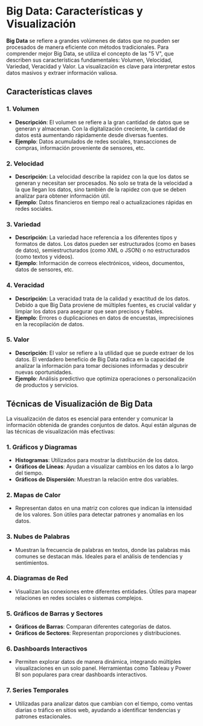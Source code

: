 # Big Data: Características y Visualización

**Big Data** se refiere a grandes volúmenes de datos que no pueden ser procesados de manera eficiente con métodos tradicionales. Para comprender mejor Big Data, se utiliza el concepto de las "5 V", que describen sus características fundamentales: Volumen, Velocidad, Variedad, Veracidad y Valor. La visualización es clave para interpretar estos datos masivos y extraer información valiosa.

## Características claves 

### 1. Volumen
- **Descripción**: El volumen se refiere a la gran cantidad de datos que se generan y almacenan. Con la digitalización creciente, la cantidad de datos está aumentando rápidamente desde diversas fuentes.
- **Ejemplo**: Datos acumulados de redes sociales, transacciones de compras, información proveniente de sensores, etc.

### 2. Velocidad
- **Descripción**: La velocidad describe la rapidez con la que los datos se generan y necesitan ser procesados. No solo se trata de la velocidad a la que llegan los datos, sino también de la rapidez con que se deben analizar para obtener información útil.
- **Ejemplo**: Datos financieros en tiempo real o actualizaciones rápidas en redes sociales.

### 3. Variedad
- **Descripción**: La variedad hace referencia a los diferentes tipos y formatos de datos. Los datos pueden ser estructurados (como en bases de datos), semiestructurados (como XML o JSON) o no estructurados (como textos y videos).
- **Ejemplo**: Información de correos electrónicos, videos, documentos, datos de sensores, etc.

### 4. Veracidad
- **Descripción**: La veracidad trata de la calidad y exactitud de los datos. Debido a que Big Data proviene de múltiples fuentes, es crucial validar y limpiar los datos para asegurar que sean precisos y fiables.
- **Ejemplo**: Errores o duplicaciones en datos de encuestas, imprecisiones en la recopilación de datos.

### 5. Valor
- **Descripción**: El valor se refiere a la utilidad que se puede extraer de los datos. El verdadero beneficio de Big Data radica en la capacidad de analizar la información para tomar decisiones informadas y descubrir nuevas oportunidades.
- **Ejemplo**: Análisis predictivo que optimiza operaciones o personalización de productos y servicios.

## Técnicas de Visualización de Big Data

La visualización de datos es esencial para entender y comunicar la información obtenida de grandes conjuntos de datos. Aquí están algunas de las técnicas de visualización más efectivas:

### 1. Gráficos y Diagramas
- **Histogramas**: Utilizados para mostrar la distribución de los datos.
- **Gráficos de Líneas**: Ayudan a visualizar cambios en los datos a lo largo del tiempo.
- **Gráficos de Dispersión**: Muestran la relación entre dos variables.

### 2. Mapas de Calor
- Representan datos en una matriz con colores que indican la intensidad de los valores. Son útiles para detectar patrones y anomalías en los datos.

### 3. Nubes de Palabras
- Muestran la frecuencia de palabras en textos, donde las palabras más comunes se destacan más. Ideales para el análisis de tendencias y sentimientos.

### 4. Diagramas de Red
- Visualizan las conexiones entre diferentes entidades. Útiles para mapear relaciones en redes sociales o sistemas complejos.

### 5. Gráficos de Barras y Sectores
- **Gráficos de Barras**: Comparan diferentes categorías de datos.
- **Gráficos de Sectores**: Representan proporciones y distribuciones.

### 6. Dashboards Interactivos
- Permiten explorar datos de manera dinámica, integrando múltiples visualizaciones en un solo panel. Herramientas como Tableau y Power BI son populares para crear dashboards interactivos.

### 7. Series Temporales
- Utilizadas para analizar datos que cambian con el tiempo, como ventas diarias o tráfico en sitios web, ayudando a identificar tendencias y patrones estacionales.

